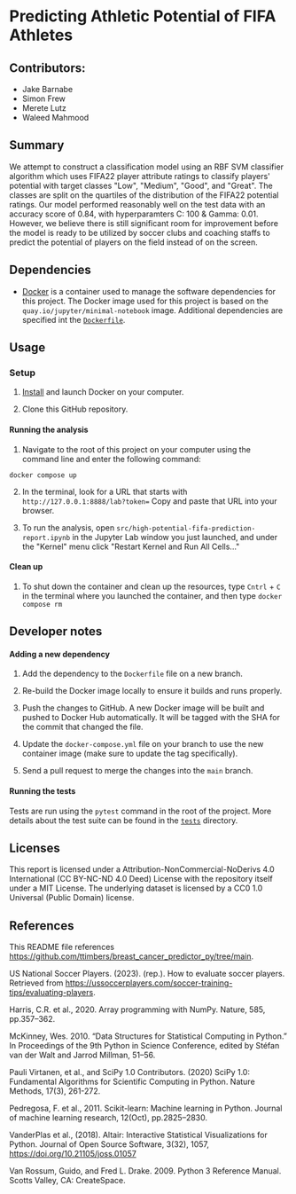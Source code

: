 # Predicting Athletic Potential of FIFA Athletes

## Contributors:
- Jake Barnabe
- Simon Frew
- Merete Lutz
- Waleed Mahmood

## Summary
We attempt to construct a classification model using an RBF SVM classifier algorithm which uses FIFA22 player attribute ratings to classify players' potential with target classes "Low", "Medium", "Good", and "Great". 
The classes are split on the quartiles of the distribution of the FIFA22 potential ratings. 
Our model performed reasonably well on the test data with an accuracy score of 0.84, with hyperparamters C: 100 & Gamma: 0.01. 
However, we believe there is still significant room for improvement before the model is ready to be utilized by soccer clubs and coaching staffs to predict the potential of players on the field instead of on the screen. 

## Dependencies

- [Docker](https://www.docker.com/) is a container used 
to manage the software dependencies for this project.
The Docker image used for this project is based on the
`quay.io/jupyter/minimal-notebook` image.
Additional dependencies are specified int the [`Dockerfile`](Dockerfile).

## Usage

### Setup

1. [Install](https://www.docker.com/get-started/) 
and launch Docker on your computer.

2. Clone this GitHub repository.

#### Running the analysis

1. Navigate to the root of this project on your computer using the
   command line and enter the following command:

``` 
docker compose up
```

2. In the terminal, look for a URL that starts with 
`http://127.0.0.1:8888/lab?token=` 
Copy and paste that URL into your browser.

3. To run the analysis, open `src/high-potential-fifa-prediction-report.ipynb`
in the Jupyter Lab window you just launched, and under the "Kernel" menu
click "Restart Kernel and Run All Cells..."

#### Clean up

1. To shut down the container and clean up the resources, 
type `Cntrl` + `C` in the terminal
where you launched the container, and then type `docker compose rm`

## Developer notes

#### Adding a new dependency

1. Add the dependency to the `Dockerfile` file on a new branch.

2. Re-build the Docker image locally to ensure it builds and runs properly.

3. Push the changes to GitHub. A new Docker
   image will be built and pushed to Docker Hub automatically.
   It will be tagged with the SHA for the commit that changed the file.

4. Update the `docker-compose.yml` file on your branch to use the new
   container image (make sure to update the tag specifically).

5. Send a pull request to merge the changes into the `main` branch. 

#### Running the tests
Tests are run using the `pytest` command in the root of the project.
More details about the test suite can be found in the 
[`tests`](tests) directory.


## Licenses
This report is licensed under a Attribution-NonCommercial-NoDerivs 4.0 International (CC BY-NC-ND 4.0 Deed) License with the repository itself under a MIT License. The underlying dataset is licensed by a CC0 1.0 Universal (Public Domain) license. 



## References
This README file references https://github.com/ttimbers/breast_cancer_predictor_py/tree/main. 

US National Soccer Players. (2023). (rep.). How to evaluate soccer players. Retrieved from https://ussoccerplayers.com/soccer-training-tips/evaluating-players. 

Harris, C.R. et al., 2020. Array programming with NumPy. Nature, 585, pp.357–362.

McKinney, Wes. 2010. “Data Structures for Statistical Computing in Python.” In Proceedings of the 9th Python in Science Conference, edited by Stéfan van der Walt and Jarrod Millman, 51–56.

Pauli Virtanen, et al., and SciPy 1.0 Contributors. (2020) SciPy 1.0: Fundamental Algorithms for Scientific Computing in Python. Nature Methods, 17(3), 261-272.

Pedregosa, F. et al., 2011. Scikit-learn: Machine learning in Python. Journal of machine learning research, 12(Oct), pp.2825–2830.

VanderPlas et al., (2018). Altair: Interactive Statistical Visualizations for Python. Journal of Open Source Software, 3(32), 1057, https://doi.org/10.21105/joss.01057

Van Rossum, Guido, and Fred L. Drake. 2009. Python 3 Reference Manual. Scotts Valley, CA: CreateSpace.
